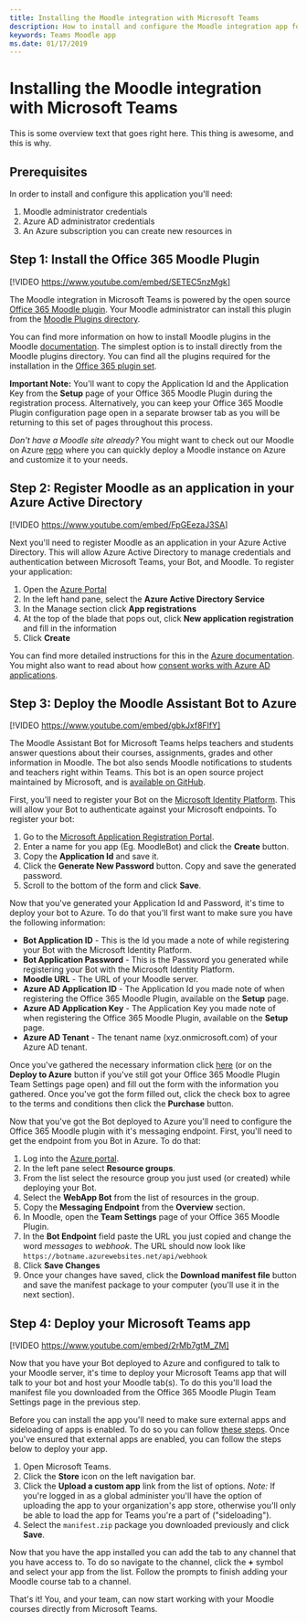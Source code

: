 ```yaml
---
title: Installing the Moodle integration with Microsoft Teams
description: How to install and configure the Moodle integration app for Microsoft Teams
keywords: Teams Moodle app 
ms.date: 01/17/2019
---
```

# Installing the Moodle integration with Microsoft Teams

This is some overview text that goes right here. This thing is awesome, and this is why.

## Prerequisites

In order to install and configure this application you'll need:

1. Moodle administrator credentials
2. Azure AD administrator credentials
3. An Azure subscription you can create new resources in

## Step 1: Install the Office 365 Moodle Plugin

[!VIDEO https://www.youtube.com/embed/SETEC5nzMgk]

The Moodle integration in Microsoft Teams is powered by the open source [Office 365 Moodle plugin](https://github.com/Microsoft/o365-moodle). Your Moodle administrator can install this plugin from the [Moodle Plugins directory](https://moodle.org/plugins/).

You can find more information on how to install Moodle plugins in the Moodle [documentation](https://docs.moodle.org/34/en/Installing_plugins). The simplest option is to install directly from the Moodle plugins directory. You can find all the plugins required for the installation in the [Office 365 plugin set](https://moodle.org/plugins/browse.php?list=set&id=72).

**Important Note:** You'll want to copy the Application Id and the Application Key from the **Setup** page of your Office 365 Moodle Plugin during the registration process. Alternatively, you can keep your Office 365 Moodle Plugin configuration page open in a separate browser tab as you will be returning to this set of pages throughout this process.

*Don't have a Moodle site already?* You might want to check out our Moodle on Azure [repo](https://github.com/azure/moodle) where you can quickly deploy a Moodle instance on Azure and customize it to your needs.

## Step 2: Register Moodle as an application in your Azure Active Directory

[!VIDEO https://www.youtube.com/embed/FpGEezaJ3SA]

Next you'll need to register Moodle as an application in your Azure Active Directory. This will allow Azure Active Directory to manage credentials and authentication between Microsoft Teams, your Bot, and Moodle. To register your application:

1. Open the [Azure Portal](https://portal.azure.com)
2. In the left hand pane, select the **Azure Active Directory Service**
3. In the Manage section click **App registrations**
4. At the top of the blade that pops out, click **New application registration** and fill in the information
5. Click **Create**

You can find more detailed instructions for this in the [Azure documentation](https://docs.microsoft.com/en-us/azure/active-directory/develop/quickstart-v1-add-azure-ad-app). You might also want to read about how [consent works with Azure AD applications](https://docs.microsoft.com/en-us/azure/active-directory/develop/consent-framework).

## Step 3: Deploy the Moodle Assistant Bot to Azure

[!VIDEO https://www.youtube.com/embed/gbkJxf8FlfY]

The Moodle Assistant Bot for Microsoft Teams helps teachers and students answer questions about their courses, assignments, grades and other information in Moodle. The bot also sends Moodle notifications to students and teachers right within Teams. This bot is an open source project maintained by Microsoft, and is [available on GitHub](https://github.com/microsoft/Moodle-Teams-Bot).

First, you'll need to register your Bot on the [Microsoft Identity Platform](https://identity.microsoft.com/Landing). This will allow your Bot to authenticate against your Microsoft endpoints. To register your bot:

1. Go to the [Microsoft Application Registration Portal](https://apps.dev.microsoft.com/portal/register-app).
2. Enter a name for you app (Eg. MoodleBot) and click the **Create** button.
3. Copy the **Application Id** and save it.
4. Click the **Generate New Password** button. Copy and save the generated password.
5. Scroll to the bottom of the form and click **Save**.

Now that you've generated your Application Id and Password, it's time to deploy your bot to Azure. To do that you'll first want to make sure you have the following information:

* **Bot Application ID** - This is the Id you made a note of while registering your Bot with the Microsoft Identity Platform.
* **Bot Application Password** - This is the Password you generated while registering your Bot with the Microsoft Identity Platform.
* **Moodle URL** - The URL of your Moodle server.
* **Azure AD Application ID** - The Application Id you made note of when registering the Office 365 Moodle Plugin, available on the **Setup** page.
* **Azure AD Application Key** - The Application Key you made note of when registering the Office 365 Moodle Plugin, available on the **Setup** page.
* **Azure AD Tenant** - The tenant name (xyz.onmicrosoft.com) of your Azure AD tenant.

Once you've gathered the necessary information click [here](https://aka.ms/DeployMoodleTeamsBot) (or on the **Deploy to Azure** button if you've still got your Office 365 Moodle Plugin Team Settings page open) and fill out the form with the information you gathered. Once you've got the form filled out, click the check box to agree to the terms and conditions then click the **Purchase** button.

Now that you've got the Bot deployed to Azure you'll need to configure the Office 365 Moodle plugin with it's messaging endpoint. First, you'll need to get the endpoint from you Bot in Azure. To do that:

1. Log into the [Azure portal](https://portal.azure.com).
2. In the left pane select **Resource groups**.
3. From the list select the resource group you just used (or created) while deploying your Bot.
4. Select the **WebApp Bot** from the list of resources in the group.
5. Copy the **Messaging Endpoint** from the **Overview** section.
6. In Moodle, open the **Team Settings** page of your Office 365 Moodle Plugin.
7. In the **Bot Endpoint** field paste the URL you just copied and change the word *messages* to *webhook*. The URL should now look like `https://botname.azurewebsites.net/api/webhook`
8. Click **Save Changes**
9. Once your changes have saved, click the **Download manifest file** button and save the manifest package to your computer (you'll use it in the next section).

## Step 4: Deploy your Microsoft Teams app

[!VIDEO https://www.youtube.com/embed/2rMb7gtM_ZM]

Now that you have your Bot deployed to Azure and configured to talk to your Moodle server, it's time to deploy your Microsoft Teams app that will talk to your bot and host your Moodle tab(s). To do this you'll load the manifest file you downloaded from the Office 365 Moodle Plugin Team Settings page in the previous step. 

Before you can install the app you'll need to make sure external apps and sideloading of apps is enabled. To do so you can follow [these steps](https://docs.microsoft.com/en-us/MicrosoftTeams/admin-settings). Once you've ensured that external apps are enabled, you can follow the steps below to deploy your app.

1. Open Microsoft Teams.
2. Click the **Store** icon on the left navigation bar.
3. Click the **Upload a custom app** link from the list of options. *Note:* If you're logged in as a global administer you'll have the option of uploading the app to your organization's app store, otherwise you'll only be able to load the app for Teams you're a part of ("sideloading").
4. Select the `manifest.zip` package you downloaded previously and click **Save**.

Now that you have the app installed you can add the tab to any channel that you have access to. To do so navigate to the channel, click the **+** symbol and select your app from the list. Follow the prompts to finish adding your Moodle course tab to a channel.

That's it! You, and your team, can now start working with your Moodle courses directly from Microsoft Teams.

<!--Code sample example
```js
import React, { Component } from ‘react’;
import { TeamsComponentContext, ThemeStyle, connectTeamsComponent } from ‘msteams-ui-components-react’

class App extends Component {
    render() {
        return (
            <TeamsComponentContext
                fontSize={16}
                theme={ThemeStyle.HighContrast}>
                <MyComponent />
            </TeamsComponentContext>
        );
    }
}

class MyComponentInner extends Component {
    render() {
        const context = this.props.context;
        switch (context.style) {
            case ThemeStyle.Dark:
                return <div style={{ color: context.colors.dark.brand00 }}>Dark theme!</div>;
            case ThemeStyle.HighContrast:
                return <div style={{ color: context.colors.highContrast.black }}>High Contrast theme!</div>;
            case ThemeStyle.Light:
                return <div style={{ color: context.colors.light.brand00 }}>Light theme!</div>;
        }
    }
}

const MyComponent = connectTeamsComponent(MyComponentInner);

export default App;
```
-->